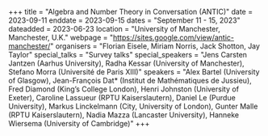 +++
title = "Algebra and Number Theory in Conversation (ANTIC)"
date = 2023-09-11
enddate = 2023-09-15
dates = "September 11 - 15, 2023"
dateadded = 2023-06-23
location = "University of Manchester, Manchester, U.K."
webpage = "https://sites.google.com/view/antic-manchester/"
organisers = "Florian Eisele, Miriam Norris, Jack Shotton, Jay Taylor"
special_talks = "Survey talks"
special_speakers = "Jens Carsten Jantzen (Aarhus University), Radha Kessar (University of Manchester), Stefano Morra (Université de Paris XIII)"
speakers = "Alex Bartel (University of Glasgow), Jean-François Dat* (Institut de Mathématiques de Jussieu), Fred Diamond (King’s College London), Henri Johnston (University of Exeter), Caroline Lassueur (RPTU Kaiserslautern), Daniel Le (Purdue University), Markus Linckelmann (City, University of London), Gunter Malle (RPTU Kaiserslautern), Nadia Mazza (Lancaster University), Hanneke Wiersema (University of Cambridge)"
+++
